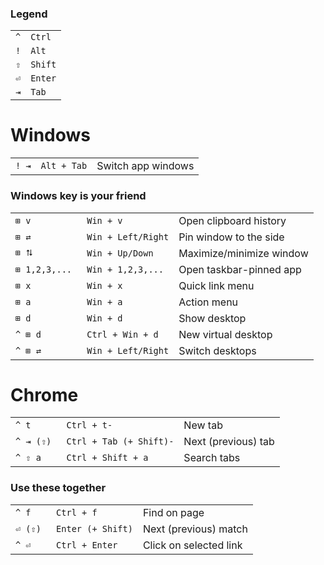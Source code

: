 
### Legend
|     |         |
|-----|---------|
| `^` | `Ctrl ` |
| `!` | `Alt`   |
| `⇧` | `Shift` |
| `⏎` | `Enter` |
| `⇥` | `Tab`   |


# Windows
|       |             |                    |
|-------|-------------|--------------------|
| `! ⇥` | `Alt + Tab` | Switch app windows |

### Windows key is your friend
|                |                    |                          |
|----------------|--------------------|--------------------------|
| `⊞ v`          | `Win + v`          | Open clipboard history   |
| `⊞ ⇄`          | `Win + Left/Right` | Pin window to the side   |
| `⊞ ⮁`          | `Win + Up/Down`    | Maximize/minimize window |
| `⊞ 1,2,3,... ` | `Win + 1,2,3,...`  | Open taskbar-pinned app  |
| `⊞ x`          | `Win + x`          | Quick link menu          |
| `⊞ a`          | `Win + a`          | Action menu              |
| `⊞ d`          | `Win + d`          | Show desktop             |
| `^ ⊞ d`        | `Ctrl + Win + d`   | New virtual desktop      |
| `^ ⊞ ⇄`        | `Win + Left/Right` | Switch desktops          |

# Chrome
|            |                         |                     |
|------------|-------------------------|---------------------|
| `^ t`      | `Ctrl + t-            ` | New tab             |
| `^ ⇥ (⇧) ` | `Ctrl + Tab (+ Shift)-` | Next (previous) tab |
| `^ ⇧ a`    | `Ctrl + Shift + a     ` | Search tabs         |

### Use these together
|          |                   |                        |
|----------|-------------------|------------------------|
| `^ f`    | `Ctrl + f`        | Find on page           |
| `⏎ (⇧) ` | `Enter (+ Shift)` | Next (previous) match  |
| `^ ⏎`    | `Ctrl + Enter`    | Click on selected link |



